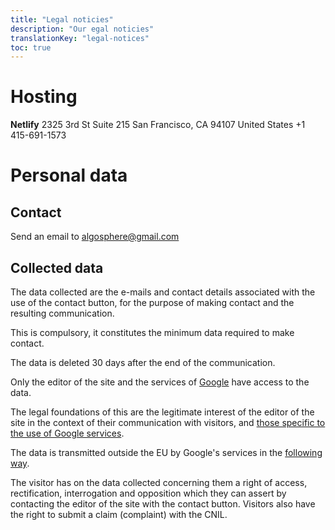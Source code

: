 ```yaml
---
title: "Legal noticies"
description: "Our egal noticies"
translationKey: "legal-notices"
toc: true
---
```


# Hosting

**Netlify**
2325 3rd St Suite 215
San Francisco, CA 94107
United States
+1 415-691-1573

# Personal data

## Contact

Send an email to <a href="mailto:algosphere@gmail.com" class="no-external-icon">algosphere@gmail.com</a>

## Collected data

The data collected are the e-mails and contact details associated with the use of the contact button, for the purpose of making contact and the resulting communication.

This is compulsory, it constitutes the minimum data required to make contact.

The data is deleted 30 days after the end of the communication.

Only the editor of the site and the services of [Google](https://about.google/) have access to the data.

The legal foundations of this are the legitimate interest of the editor of the site in the context of their communication with visitors, and [those specific to the use of Google services](https://policies.google.com/privacy).

The data is transmitted outside the EU by Google's services in the [following way](https://policies.google.com/privacy/frameworks).

The visitor has on the data collected concerning them a right of access, rectification, interrogation and opposition which they can assert by contacting the editor of the site with the contact button. Visitors also have the right to submit a claim (complaint) with the CNIL.
